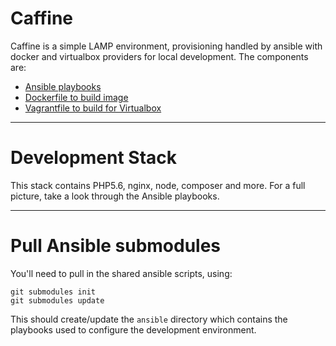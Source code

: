 # Caffine
Caffine is a simple LAMP environment, provisioning handled by ansible with docker 
and virtualbox providers for local development. The components are:
  
  - [Ansible playbooks](https://github.com/ssx/caffine-ansible)
  - [Dockerfile to build image](https://github.com/ssx/caffine-docker)
  - [Vagrantfile to build for Virtualbox](https://github.com/ssx/caffine-virtualbox)
        
---

# Development Stack
This stack contains PHP5.6, nginx, node, composer and more. For a full picture, 
take a look through the Ansible playbooks.

---

# Pull Ansible submodules
You'll need to pull in the shared ansible scripts, using:

    git submodules init
    git submodules update


This should create/update the `ansible` directory which contains the playbooks 
used to configure the development environment.